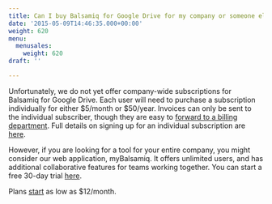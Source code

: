 ```yaml
---
title: Can I buy Balsamiq for Google Drive for my company or someone else?
date: '2015-05-09T14:46:35.000+00:00'
weight: 620
menu:
  menusales:
    weight: 620
draft: ''

---
```


Unfortunately, we do not yet offer company-wide subscriptions for Balsamiq for Google Drive. Each user will need to purchase a subscription individually for either $5/month or $50/year. Invoices can only be sent to the individual subscriber, though they are easy to [forward to a billing department](/sales/gdrivesubscription/#finding-past-invoices). Full details on signing up for an individual subscription are [here](/sales/gdrivesubscription/#signing-up-for-a-subscription).

However, if you are looking for a tool for your entire company, you might consider our web application, myBalsamiq. It offers unlimited users, and has additional collaborative features for teams working together. You can start a free 30-day trial [here](https://balsamiq.com/products/mockups/mybalsamiq).

Plans [start](https://balsamiq.com/buy/#myb) as low as $12/month.
